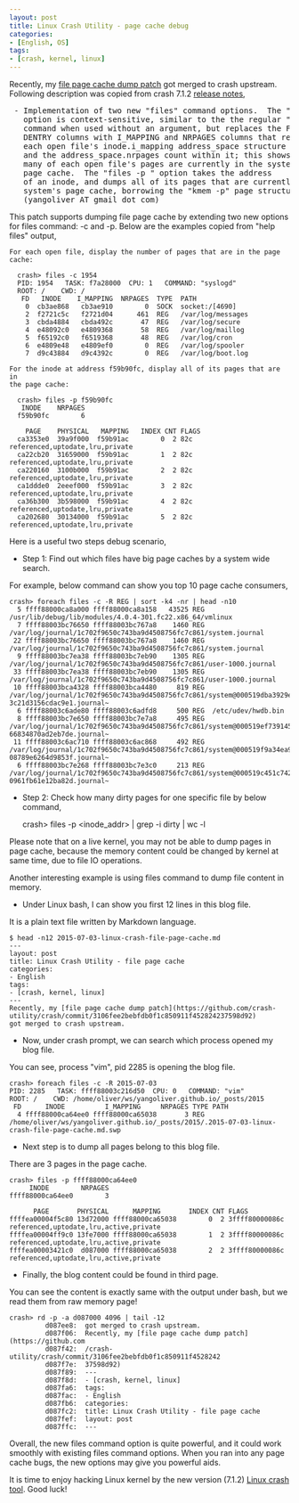 ```yaml
---
layout: post
title: Linux Crash Utility - page cache debug
categories:
- [English, OS]
tags:
- [crash, kernel, linux]
---
```


Recently, my [file page cache dump patch](https://github.com/crash-utility/crash/commit/3106fee2bebfdb0f1c850911f452824237598d92)
got merged to crash upstream.
Following description was copied from crash 7.1.2 [release notes](http://people.redhat.com/anderson/crash.changelog.html),

 <pre> - Implementation of two new "files" command options.  The "files -c"
   option is context-sensitive, similar to the the regular "files"
   command when used without an argument, but replaces the FILE and
   DENTRY columns with I_MAPPING and NRPAGES columns that reflect
   each open file's inode.i_mapping address_space structure address,
   and the address_space.nrpages count within it; this shows how
   many of each open file's pages are currently in the system's
   page cache.  The "files -p <inode>" option takes the address
   of an inode, and dumps all of its pages that are currently in the
   system's page cache, borrowing the "kmem -p" page structure output.
   (yangoliver AT gmail dot com) </pre>

This patch supports dumping file page cache by extending two new options for files command: -c and -p.
Below are the examples copied from "help files" output,

    For each open file, display the number of pages that are in the page cache:
  
      crash> files -c 1954
      PID: 1954   TASK: f7a28000  CPU: 1   COMMAND: "syslogd"
      ROOT: /    CWD: /
       FD   INODE    I_MAPPING  NRPAGES  TYPE  PATH
        0  cb3ae868   cb3ae910        0  SOCK  socket:/[4690]
        2  f2721c5c   f2721d04      461  REG   /var/log/messages
        3  cbda4884   cbda492c       47  REG   /var/log/secure
        4  e48092c0   e4809368       58  REG   /var/log/maillog
        5  f65192c0   f6519368       48  REG   /var/log/cron
        6  e4809e48   e4809ef0        0  REG   /var/log/spooler
        7  d9c43884   d9c4392c        0  REG   /var/log/boot.log
  
    For the inode at address f59b90fc, display all of its pages that are in
    the page cache:
  
      crash> files -p f59b90fc
       INODE    NRPAGES
      f59b90fc        6
  
        PAGE    PHYSICAL   MAPPING   INDEX CNT FLAGS
      ca3353e0  39a9f000  f59b91ac        0  2 82c referenced,uptodate,lru,private
      ca22cb20  31659000  f59b91ac        1  2 82c referenced,uptodate,lru,private
      ca220160  3100b000  f59b91ac        2  2 82c referenced,uptodate,lru,private
      ca1ddde0  2eeef000  f59b91ac        3  2 82c referenced,uptodate,lru,private
      ca36b300  3b598000  f59b91ac        4  2 82c referenced,uptodate,lru,private
      ca202680  30134000  f59b91ac        5  2 82c referenced,uptodate,lru,private

Here is a useful two steps debug scenario,

- Step 1: Find out which files have big page caches by a system wide search.

For example, below command can show you top 10 page cache consumers,

    crash> foreach files -c -R REG | sort -k4 -nr | head -n10
      5 ffff88000ca8a000 ffff88000ca8a158   43525 REG  /usr/lib/debug/lib/modules/4.0.4-301.fc22.x86_64/vmlinux
      7 ffff88003bc76650 ffff88003bc767a8    1460 REG  /var/log/journal/1c702f9650c743ba9d4508756fc7c861/system.journal
     22 ffff88003bc76650 ffff88003bc767a8    1460 REG  /var/log/journal/1c702f9650c743ba9d4508756fc7c861/system.journal
      9 ffff88003bc7ea38 ffff88003bc7eb90    1305 REG  /var/log/journal/1c702f9650c743ba9d4508756fc7c861/user-1000.journal
     33 ffff88003bc7ea38 ffff88003bc7eb90    1305 REG  /var/log/journal/1c702f9650c743ba9d4508756fc7c861/user-1000.journal
     10 ffff88003bca4328 ffff88003bca4480     819 REG  /var/log/journal/1c702f9650c743ba9d4508756fc7c861/system@000519dba3929edf-3c21d3156cdac9e1.journal~
      6 ffff88003c6ade80 ffff88003c6adfd8     500 REG  /etc/udev/hwdb.bin
      8 ffff88003bc7e650 ffff88003bc7e7a8     495 REG  /var/log/journal/1c702f9650c743ba9d4508756fc7c861/system@000519ef739145cf-66834870ad2eb7de.journal~
     11 ffff88003c6ac710 ffff88003c6ac868     492 REG  /var/log/journal/1c702f9650c743ba9d4508756fc7c861/system@000519f9a34ea968-08789e6264d9853f.journal~
      6 ffff88003bc7e268 ffff88003bc7e3c0     213 REG  /var/log/journal/1c702f9650c743ba9d4508756fc7c861/system@000519c451c742e0-0961fb61e12ba82d.journal~

- Step 2: Check how many dirty pages for one specific file by below command,


    crash> files -p <inode_addr\> | grep -i dirty | wc -l


Please note that on a live kernel, you may not be able to dump pages in page cache, because the memory content could be
changed by kernel at same time, due to file IO operations.

Another interesting example is using files command to dump file content in memory.

- Under Linux bash, I can show you first 12 lines in this blog file. 
  
It is a plain text file written by Markdown language.

    $ head -n12 2015-07-03-linux-crash-file-page-cache.md
    ---
    layout: post
    title: Linux Crash Utility - file page cache
    categories:
    - English
    tags:
    - [crash, kernel, linux]
    ---
    Recently, my [file page cache dump patch](https://github.com/crash-utility/crash/commit/3106fee2bebfdb0f1c850911f452824237598d92)
    got merged to crash upstream.

- Now, under crash prompt, we can search which process opened my blog file. 

You can see, process "vim", pid 2285 is opening the blog file.

    crash> foreach files -c -R 2015-07-03
    PID: 2285   TASK: ffff88003c216d50  CPU: 0   COMMAND: "vim"
    ROOT: /    CWD: /home/oliver/ws/yangoliver.github.io/_posts/2015
     FD      INODE          I_MAPPING     NRPAGES TYPE PATH
      4 ffff88000ca64ee0 ffff88000ca65038       3 REG  /home/oliver/ws/yangoliver.github.io/_posts/2015/.2015-07-03-linux-crash-file-page-cache.md.swp

- Next step is to dump all pages belong to this blog file.

There are 3 pages in the page cache.
    
    crash> files -p ffff88000ca64ee0
         INODE        NRPAGES
    ffff88000ca64ee0        3
    
          PAGE       PHYSICAL      MAPPING       INDEX CNT FLAGS
    ffffea00004f5c80 13d72000 ffff88000ca65038        0  2 3ffff80000086c referenced,uptodate,lru,active,private
    ffffea00004ff9c0 13fe7000 ffff88000ca65038        1  2 3ffff80000086c referenced,uptodate,lru,active,private
    ffffea00003421c0  d087000 ffff88000ca65038        2  2 3ffff80000086c referenced,uptodate,lru,active,private

- Finally, the blog content could be found in third page.

You can see the content is exactly same with the output under bash, but we read them from raw memory page!

    crash> rd -p -a d087000 4096 | tail -12
             d087ee8:  got merged to crash upstream.
             d087f06:  Recently, my [file page cache dump patch](https://github.com
             d087f42:  /crash-utility/crash/commit/3106fee2bebfdb0f1c850911f4528242
             d087f7e:  37598d92)
             d087f89:  ---
             d087f8d:  - [crash, kernel, linux]
             d087fa6:  tags:
             d087fac:  - English
             d087fb6:  categories:
             d087fc2:  title: Linux Crash Utility - file page cache
             d087fef:  layout: post
             d087ffc:  ---


Overall, the new files command option is quite powerful, and it could work smoothly with existing files command options.
When you ran into any page cache bugs, the new options may give you powerful aids.

It is time to enjoy hacking Linux kernel by the new version (7.1.2) [Linux crash tool](https://github.com/crash-utility/).
Good luck!
